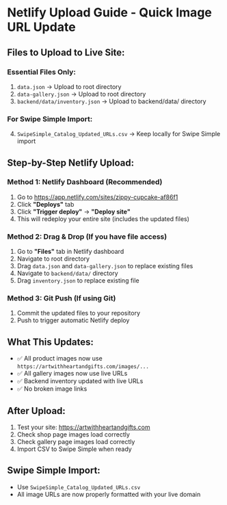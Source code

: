 # Netlify Upload Guide - Quick Image URL Update

## Files to Upload to Live Site:

### **Essential Files Only:**

1. `data.json` → Upload to root directory
2. `data-gallery.json` → Upload to root directory
3. `backend/data/inventory.json` → Upload to backend/data/ directory

### **For Swipe Simple Import:**

4. `SwipeSimple_Catalog_Updated_URLs.csv` → Keep locally for Swipe Simple import

## Step-by-Step Netlify Upload:

### **Method 1: Netlify Dashboard (Recommended)**

1. Go to https://app.netlify.com/sites/zippy-cupcake-af86f1
2. Click **"Deploys"** tab
3. Click **"Trigger deploy"** → **"Deploy site"**
4. This will redeploy your entire site (includes the updated files)

### **Method 2: Drag & Drop (If you have file access)**

1. Go to **"Files"** tab in Netlify dashboard
2. Navigate to root directory
3. Drag `data.json` and `data-gallery.json` to replace existing files
4. Navigate to `backend/data/` directory
5. Drag `inventory.json` to replace existing file

### **Method 3: Git Push (If using Git)**

1. Commit the updated files to your repository
2. Push to trigger automatic Netlify deploy

## What This Updates:

- ✅ All product images now use `https://artwithheartandgifts.com/images/...`
- ✅ All gallery images now use live URLs
- ✅ Backend inventory updated with live URLs
- ✅ No broken image links

## After Upload:

1. Test your site: https://artwithheartandgifts.com
2. Check shop page images load correctly
3. Check gallery page images load correctly
4. Import CSV to Swipe Simple when ready

## Swipe Simple Import:

- Use `SwipeSimple_Catalog_Updated_URLs.csv`
- All image URLs are now properly formatted with your live domain
